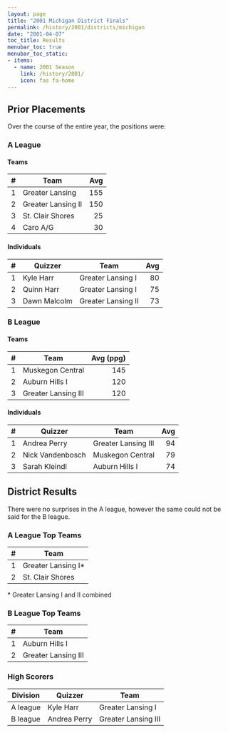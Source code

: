 ```yaml
---
layout: page
title: "2001 Michigan District Finals"
permalink: /history/2001/districts/michigan
date: "2001-04-07"
toc_title: Results
menubar_toc: true
menubar_toc_static:
- items:
  - name: 2001 Season
    link: /history/2001/
    icon: fas fa-home
---
```


## Prior Placements

Over the course of the entire year, the positions were:

### A League

#### Teams

|    # | Team               |  Avg |
| ---: | ------------------ | ---: |
|    1 | Greater Lansing    |  155 |
|    2 | Greater Lansing II |  150 |
|    3 | St. Clair Shores   |   25 |
|    4 | Caro A/G           |   30 |

#### Individuals

|    # | Quizzer      | Team               |  Avg |
| ---: | ------------ | ------------------ | ---: |
|    1 | Kyle Harr    | Greater Lansing I  |   80 |
|    2 | Quinn Harr   | Greater Lansing I  |   75 |
|    3 | Dawn Malcolm | Greater Lansing II |   73 |

### B League

#### Teams

|    # | Team                | Avg (ppg) |
| ---: | ------------------- | --------: |
|    1 | Muskegon Central    |       145 |
|    2 | Auburn Hills I      |       120 |
|    3 | Greater Lansing III |       120 |

#### Individuals

|    # | Quizzer          | Team                |  Avg |
| ---: | ---------------- | ------------------- | ---: |
|    1 | Andrea Perry     | Greater Lansing III |   94 |
|    2 | Nick Vandenbosch | Muskegon Central    |   79 |
|    3 | Sarah Kleindl    | Auburn Hills I      |   74 |

## District Results

There were no surprises in the A league, however the same could not be said for the B league.

### A League Top Teams

|    # | Team               |
| ---: | ------------------ |
|    1 | Greater Lansing I* |
|    2 | St. Clair Shores   |

\* Greater Lansing I and II combined

### B League Top Teams

|    # | Team                |
| ---: | ------------------- |
|    1 | Auburn Hills I      |
|    2 | Greater Lansing III |

### High Scorers

| Division | Quizzer      | Team                |
| -------- | ------------ | ------------------- |
| A league | Kyle Harr    | Greater Lansing I   |
| B league | Andrea Perry | Greater Lansing III |
